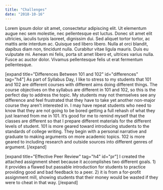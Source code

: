 ```yaml
---
title: "Challenges"
date: "2018-10-16"
---
```


Lorem ipsum dolor sit amet, consectetur adipiscing elit. Ut elementum augue nec sem molestie, nec pellentesque est luctus. Donec sit amet elit ultricies, iaculis turpis laoreet, dignissim dui. Sed aliquet tortor tortor, ac mattis ante interdum ac. Quisque sed libero libero. Nulla at orci blandit, dapibus diam non, tincidunt nulla. Curabitur vitae ligula mauris. Duis eu vulputate mi. Aenean mi felis, porta sit amet libero et, ultrices varius nulla. Fusce ac auctor dolor. Vivamus pellentesque felis ut erat fermentum pellentesque.

\[expand title="Differences Between 101 and 102" id="differences" tag="h4"\] As part of Syllabus Day, I like to stress to my students that 101 and 102 are different courses with different aims doing different things. The course objectives on the syllabus are different in 101 and 102, so this is the perfect day to address the topic. My students may not themselves see any difference and feel frustrated that they have to take yet another non-major course they aren’t interested in. I may have repeat students who need to know that they are not going to be bored getting a full rehash of what they just learned from me in 101. It’s good for me to remind myself that the classes are different so that I prepare different materials for the different levels of student. 101 is more geared toward introducing students to the standards of college writing. They begin with a personal narrative and graduate to making arguments on more academic topics. 102 is more geared to including research and outside sources into different genres of argument. \[/expand\]

\[expand title="Effective Peer Review" tag="h4" id="pr"\] I created the attached assignment sheet because it accomplishes two different goals. 1) it provides a flawed but passable introduction for students to practice providing good and bad feedback to a peer. 2) it is from a for-profit assignment mill, showing students that their money would be wasted if they were to cheat in that way. \[/expand\]
